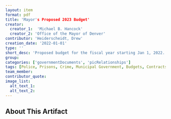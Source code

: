 ```yaml
---
layout: item
format: pdf
title: 'Mayor's Proposed 2023 Budget'
creator: 
  creator_1:  'Michael B. Hancock'
  creator_2: 'Office of the Mayor of Denver'
contributor: 'Heiderscheidt, Drew'
creation_date: '2022-01-01'
type: ''
short_desc: 'Proposed budget for the fiscal year starting Jan 1, 2022. Covers the current structure of the city police force, summaries of crime statistics, and increases in funding and recruitment for the department.'
group: 
categories: ['governmentDocuments', 'picRelationships'] 
tags: [Police, Prisons, Crime, Municipal Government, Budgets, Contracts]
team_member: 
contributor_quote: 
image_list: 
  alt_text_1: 
  alt_text_2: 
---
```

## About This Artifact

